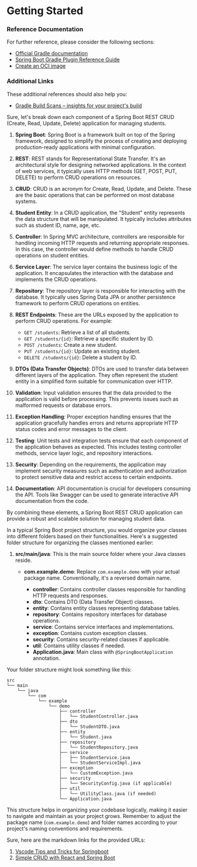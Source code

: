# Getting Started

### Reference Documentation
For further reference, please consider the following sections:

* [Official Gradle documentation](https://docs.gradle.org)
* [Spring Boot Gradle Plugin Reference Guide](https://docs.spring.io/spring-boot/docs/3.2.5/gradle-plugin/reference/html/)
* [Create an OCI image](https://docs.spring.io/spring-boot/docs/3.2.5/gradle-plugin/reference/html/#build-image)

### Additional Links
These additional references should also help you:

* [Gradle Build Scans – insights for your project's build](https://scans.gradle.com#gradle)


Sure, let's break down each component of a Spring Boot REST CRUD (Create, Read, Update, Delete) application for managing students.

1. **Spring Boot**: Spring Boot is a framework built on top of the Spring framework, designed to simplify the process of creating and deploying production-ready applications with minimal configuration.

2. **REST**: REST stands for Representational State Transfer. It's an architectural style for designing networked applications. In the context of web services, it typically uses HTTP methods (GET, POST, PUT, DELETE) to perform CRUD operations on resources.

3. **CRUD**: CRUD is an acronym for Create, Read, Update, and Delete. These are the basic operations that can be performed on most database systems.

4. **Student Entity**: In a CRUD application, the "Student" entity represents the data structure that will be manipulated. It typically includes attributes such as student ID, name, age, etc.

5. **Controller**: In Spring MVC architecture, controllers are responsible for handling incoming HTTP requests and returning appropriate responses. In this case, the controller would define methods to handle CRUD operations on student entities.

6. **Service Layer**: The service layer contains the business logic of the application. It encapsulates the interaction with the database and implements the CRUD operations.

7. **Repository**: The repository layer is responsible for interacting with the database. It typically uses Spring Data JPA or another persistence framework to perform CRUD operations on entities.

8. **REST Endpoints**: These are the URLs exposed by the application to perform CRUD operations. For example:
   - `GET /students`: Retrieve a list of all students.
   - `GET /students/{id}`: Retrieve a specific student by ID.
   - `POST /students`: Create a new student.
   - `PUT /students/{id}`: Update an existing student.
   - `DELETE /students/{id}`: Delete a student by ID.

9. **DTOs (Data Transfer Objects)**: DTOs are used to transfer data between different layers of the application. They often represent the student entity in a simplified form suitable for communication over HTTP.

10. **Validation**: Input validation ensures that the data provided to the application is valid before processing. This prevents issues such as malformed requests or database errors.

11. **Exception Handling**: Proper exception handling ensures that the application gracefully handles errors and returns appropriate HTTP status codes and error messages to the client.

12. **Testing**: Unit tests and integration tests ensure that each component of the application behaves as expected. This includes testing controller methods, service layer logic, and repository interactions.

13. **Security**: Depending on the requirements, the application may implement security measures such as authentication and authorization to protect sensitive data and restrict access to certain endpoints.

14. **Documentation**: API documentation is crucial for developers consuming the API. Tools like Swagger can be used to generate interactive API documentation from the code.

By combining these elements, a Spring Boot REST CRUD application can provide a robust and scalable solution for managing student data.


In a typical Spring Boot project structure, you would organize your classes into different folders based on their functionalities. Here's a suggested folder structure for organizing the classes mentioned earlier:

1. **src/main/java**: This is the main source folder where your Java classes reside.

    - **com.example.demo**: Replace `com.example.demo` with your actual package name. Conventionally, it's a reversed domain name.

        - **controller**: Contains controller classes responsible for handling HTTP requests and responses.
        - **dto**: Contains DTO (Data Transfer Object) classes.
        - **entity**: Contains entity classes representing database tables.
        - **repository**: Contains repository interfaces for database operations.
        - **service**: Contains service interfaces and implementations.
        - **exception**: Contains custom exception classes.
        - **security**: Contains security-related classes if applicable.
        - **util**: Contains utility classes if needed.
        - **Application.java**: Main class with `@SpringBootApplication` annotation.

Your folder structure might look something like this:

```
src
└── main
    └── java
        └── com
            └── example
                └── demo
                    ├── controller
                    │   └── StudentController.java
                    ├── dto
                    │   └── StudentDTO.java
                    ├── entity
                    │   └── Student.java
                    ├── repository
                    │   └── StudentRepository.java
                    ├── service
                    │   ├── StudentService.java
                    │   └── StudentServiceImpl.java
                    ├── exception
                    │   └── CustomException.java
                    ├── security
                    │   └── SecurityConfig.java (if applicable)
                    ├── util
                    │   └── UtilityClass.java (if needed)
                    └── Application.java
```

This structure helps in organizing your codebase logically, making it easier to navigate and maintain as your project grows. Remember to adjust the package name (`com.example.demo`) and folder names according to your project's naming conventions and requirements.


Sure, here are the markdown links for the provided URLs:

1. [Vscode Tips and Tricks for Springboot](https://www.youtube.com/watch?v=XbpFSyeMYfg)
2. [Simple CRUD with React and Spring Boot](https://developer.okta.com/blog/2022/06/17/simple-crud-react-and-spring-boot)